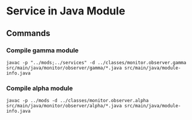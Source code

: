 # Service in Java Module

## Commands

### Compile gamma module  
```
javac -p "../mods;../services" -d ../classes/monitor.observer.gamma src/main/java/monitor/observer/gamma/*.java src/main/java/module-info.java
```

### Compile alpha module
```
javac -p ../mods -d ../classes/monitor.observer.alpha src/main/java/monitor/observer/alpha/*.java src/main/java/module-info.java
```
